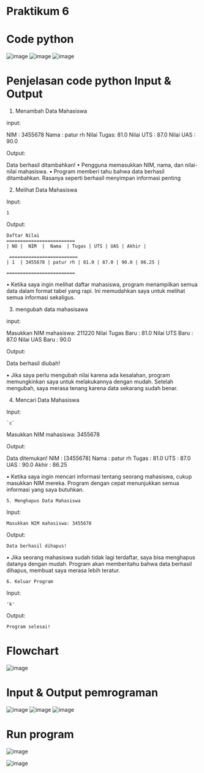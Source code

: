 # Praktikum 6
# Code python
![image](https://github.com/user-attachments/assets/4a41adc0-9d1c-4405-90d0-64d4ad177984)
![image](https://github.com/user-attachments/assets/06e38db6-09b3-4abe-a914-db578d207800)
![image](https://github.com/user-attachments/assets/5192b4b9-a7f6-4532-b93b-54950503483e)

# Penjelasan code python Input & Output

  1. Menambah Data Mahasiswa

input:

   NIM        : 3455678
   Nama       : patur rh 
   Nilai Tugas: 81.0
   Nilai UTS  : 87.0
   Nilai UAS  : 90.0

 Output: 
   
   Data berhasil ditambahkan!
• Pengguna memasukkan NIM, nama, dan nilai-nilai mahasiswa.
• Program memberi tahu bahwa data berhasil ditambahkan. Rasanya seperti berhasil menyimpan informasi penting  
 
   2. Melihat Data Mahasiswa

Input:

  `1`
  
Output:

    Daftar Nilai
    =========================
    | NO |  NIM  |  Nama  | Tugas | UTS | UAS | Akhir |
 
     =========================
    | 1  | 3455678 | patur rh | 81.0 | 87.0 | 90.0 | 86.25 |
 
    =========================
  
• Ketika saya ingin melihat daftar mahasiswa, program menampilkan semua data dalam format tabel yang rapi. Ini memudahkan saya untuk melihat semua informasi sekaligus. 
  
   3. mengubah data mahasisawa

input:

   Masukkan NIM mahasiswa: 211220
   Nilai Tugas Baru      : 81.0
   Nilai UTS Baru        : 87.0
   Nilai UAS Baru        : 90.0

Output:

   Data berhasil diubah!
   
• Jika saya perlu mengubah nilai karena ada kesalahan, program memungkinkan saya untuk melakukannya dengan mudah.
Setelah mengubah, saya merasa tenang karena data sekarang sudah benar.

   4. Mencari Data Mahasiswa

Input:

    `c`
   Masukkan NIM mahasiswa: 3455678

Output: 

   Data ditemukan!
   NIM   : [3455678]
   Nama  : patur rh 
   Tugas : 81.0
   UTS   : 87.0
   UAS   : 90.0
   Akhir : 86.25

• Ketika saya ingin mencari informasi tentang seorang mahasiswa, 
cukup masukkan NIM mereka. Program dengan cepat menunjukkan semua informasi yang saya butuhkan.
    
    5. Menghapus Data Mahasiswa

Input:

    Masukkan NIM mahasiswa: 3455678

Output:

    Data berhasil dihapus!
• Jika seorang mahasiswa sudah tidak lagi terdaftar, saya bisa menghapus datanya dengan mudah.
Program akan memberitahu bahwa data berhasil dihapus, membuat saya merasa lebih teratur.

    6. Keluar Program

Input:

    'k'

Output:

    Program selesai!

# Flowchart 

![image](https://github.com/user-attachments/assets/25d64761-a638-4c1c-9804-8b7b02675f41)

# Input & Output pemrograman
![image](https://github.com/user-attachments/assets/59640335-7cce-452d-aaf9-22fc9faded30)
![image](https://github.com/user-attachments/assets/43f210bd-6465-4435-a904-3432a1e147f5)
![image](https://github.com/user-attachments/assets/57c549fe-2730-49ff-b524-bbb8bdd3775e)



# Run program
![image](https://github.com/user-attachments/assets/31cb609e-9b46-41e7-94b1-d70e40a4c4ee)

![image](https://github.com/user-attachments/assets/5df30ed7-ba57-4428-8e03-47358fddf7e6)

